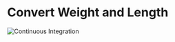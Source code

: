 # Convert Weight and Length

![Continuous Integration](https://github.com/oairton/convert/actions/workflows/ci.yaml/badge.svg)

